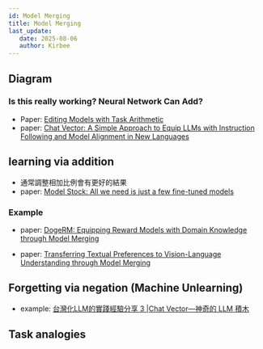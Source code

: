 ```yaml
---
id: Model Merging
title: Model Merging
last_update:
   date: 2025-08-06
   author: Kirbee
---
```

## Diagram

### Is this really working? Neural Network Can Add?
- Paper: [Editing Models with Task Arithmetic](https://arxiv.org/abs/2212.04089)
- paper: [Chat Vector: A Simple Approach to Equip LLMs with Instruction Following and Model Alignment in New Languages](https://arxiv.org/abs/2310.04799)

## learning via addition
- 通常調整相加比例會有更好的結果
- paper: [Model Stock: All we need is just a few fine-tuned models](https://arxiv.org/abs/2403.19522)

### Example

[//]: # (- TODO: add img)
- paper: [DogeRM: Equipping Reward Models with Domain Knowledge through Model Merging](https://arxiv.org/abs/2407.01470)

[//]: # (TODO: add IMG)
- paper: [Transferring Textual Preferences to Vision-Language Understanding through Model Merging](https://arxiv.org/pdf/2502.13487)

## Forgetting via negation (Machine Unlearning)
- example: [台灣化LLM的實踐經驗分享 3 |Chat Vector—神奇的 LLM 積木](https://aqweteddy.medium.com/台灣化-llm-的實踐經驗分享-3-chat-vector-神奇的-llm-積木-be5aadd5c1c0)

## Task analogies

